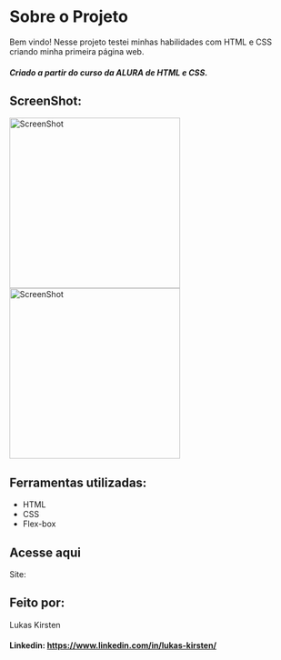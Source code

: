 

# Sobre o Projeto

Bem vindo! Nesse projeto testei minhas habilidades com HTML e CSS criando minha primeira página web.
##### *Criado a partir do curso da ALURA de HTML e CSS.*
 


## ScreenShot:



<div>
  <img alt="ScreenShot" title="ScreenShot" src="https://user-images.githubusercontent.com/116753407/228725369-3270a8ca-0d99-4d20-876c-7f5c4c727f27.png" height="300px" />
  <img alt="ScreenShot" title="ScreenShot" src="https://user-images.githubusercontent.com/116753407/228724365-71abe6c2-a4f3-4786-bef1-0a59c0e1bb59.png" height="300px" />
</div>



## Ferramentas utilizadas:



* HTML
* CSS
* Flex-box



## Acesse aqui


Site: 



## Feito por:

Lukas Kirsten
#### Linkedin: https://www.linkedin.com/in/lukas-kirsten/
